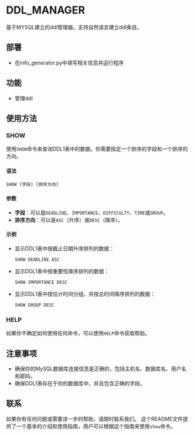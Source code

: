 # DDL_MANAGER
基于MYSQL建立的ddl管理器。支持自然语言建立ddl条目。

## 部署
- 在info_generator.py中填写相关信息并运行程序

## 功能

- 管理ddl

## 使用方法

### SHOW

使用`SHOW`命令来查询DDL1表中的数据。你需要指定一个排序的字段和一个排序的方向。

#### 语法

```
SHOW [字段] [排序方向]
```

#### 参数

- **字段**：可以是`DEADLINE`、`IMPORTANCE`、`DIFFICULTY`、`TIME`或`GROUP`。
- **排序方向**：可以是`ASC`（升序）或`DESC`（降序）。

#### 示例

- 显示DDL1表中按截止日期升序排列的数据：
  ```
  SHOW DEADLINE ASC
  ```

- 显示DDL1表中按重要性降序排列的数据：
  ```
  SHOW IMPORTANCE DESC
  ```

- 显示DDL1表中按估计时间分组，并按总时间降序排列的数据：
  ```
  SHOW GROUP DESC
  ```

### HELP

如果你不确定如何使用任何命令，可以使用`HELP`命令获取帮助。



## 注意事项

- 确保你的MySQL数据库连接信息是正确的，包括主机名、数据库名、用户名和密码。
- 确保DDL1表存在于你的数据库中，并且包含正确的字段。

## 联系

如果你有任何问题或需要进一步的帮助，请随时联系我们。
这个README文件提供了一个基本的介绍和使用指南，用户可以根据这个指南来使用`show`命令。


